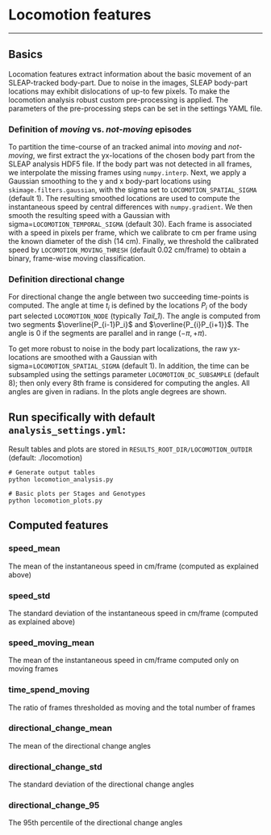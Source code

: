 # Locomotion features
---
## Basics
Locomation features extract information about the basic movement of an SLEAP-tracked body-part. Due to noise in the images, SLEAP body-part locations may exhibit dislocations of up-to few pixels. To make the locomotion analysis robust custom pre-processing is applied. The parameters of the pre-processing steps can be set in the settings YAML file.

### Definition of *moving* vs. *not-moving* episodes
To partition the time-course of an tracked animal into *moving* and *not-moving*, we first extract the yx-locations of the chosen body part from the SLEAP analysis HDF5 file. If the body part was not detected in all frames, we interpolate the missing frames using `numpy.interp`. Next, we apply a Gaussian smoothing to the y and x body-part locations using `skimage.filters.gaussian`, with the sigma set to `LOCOMOTION_SPATIAL_SIGMA` (default 1). The resulting smoothed locations are used to compute the instantaneous speed by central differences with `numpy.gradient`. We then smooth the resulting speed with a Gaussian with sigma=`LOCOMOTION_TEMPORAL_SIGMA` (default 30). Each frame is associated with a speed in pixels per frame, which we calibrate to cm per frame using the known diameter of the dish (14 cm). Finally, we threshold the calibrated speed by `LOCOMOTION_MOVING_THRESH` (default 0.02 cm/frame) to obtain a binary, frame-wise moving classification.

### Definition directional change
For directional change the angle between two succeeding time-points is computed. The angle at time $t_i$ is defined by the locations $P_i$ of the body part selected `LOCOMOTION_NODE` (typically *Tail_1*). The angle is computed from two segments $\overline{P_{i-1}P_i}$ and $\overline{P_{i}P_{i+1}}$. The angle is 0 if the segments are parallel and in range $(-\pi, +\pi)$.

To get more robust to noise in the body part localizations, the raw yx-locations are smoothed with a Gaussian with sigma=`LOCOMOTION_SPATIAL_SIGMA` (default 1). In addition, the time can be subsampled using the settings parameter `LOCOMOTION_DC_SUBSAMPLE` (default 8); then only every 8th frame is considered for computing the angles. All angles are given in radians. In the plots angle degrees are shown.

## Run specifically with default `analysis_settings.yml`:
Result tables and plots are stored in `RESULTS_ROOT_DIR/LOCOMOTION_OUTDIR` (default: ./locomotion)
```
# Generate output tables
python locomotion_analysis.py

# Basic plots per Stages and Genotypes
python locomotion_plots.py
```

## Computed features

### speed_mean
The mean of the instantaneous speed in cm/frame (computed as explained above)

### speed_std
The standard deviation of the instantaneous speed in cm/frame (computed as explained above)

### speed_moving_mean
The mean of the instantaneous speed in cm/frame computed only on moving frames 

### time_spend_moving
The ratio of frames thresholded as moving and the total number of frames

### directional_change_mean
The mean of the directional change angles

### directional_change_std
The standard deviation of the directional change angles

### directional_change_95
The 95th percentile of the directional change angles
